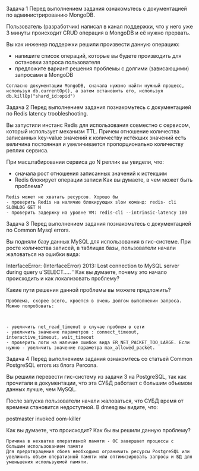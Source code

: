 Задача 1
Перед выполнением задания ознакомьтесь с документацией по администрированию MongoDB.

Пользователь (разработчик) написал в канал поддержки, что у него уже 3 минуты происходит CRUD операция в MongoDB и её нужно прервать.

Вы как инженер поддержки решили произвести данную операцию:

- напишите список операций, которые вы будете производить для остановки запроса пользователя
- предложите вариант решения проблемы с долгими (зависающими) запросами в MongoDB
```
Согласно документации MongoDB, сначала нужэно найти нужный процесс, используя db.currentOp(), а затем остановить его, используя db.killOp("shard_id:opid")
```
Задача 2
Перед выполнением задания познакомьтесь с документацией по Redis latency troobleshooting.

Вы запустили инстанс Redis для использования совместно с сервисом, который использует механизм TTL. Причем отношение количества записанных key-value значений к количеству истёкших значений есть величина постоянная и увеличивается пропорционально количеству реплик сервиса.

При масштабировании сервиса до N реплик вы увидели, что:

- сначала рост отношения записанных значений к истекшим
- Redis блокирует операции записи
Как вы думаете, в чем может быть проблема?
```
Redis может не хватать ресурсов. Хорошо бы
- проверить Redis на наличие блокирующих slow команд: redis- cli SLOWLOG GET N
- проверить задержку на уровне VM: redis-cli --intrinsic-latency 100
```

Задача 3
Перед выполнением задания познакомьтесь с документацией по Common Mysql errors.

Вы подняли базу данных MySQL для использования в гис-системе. При росте количества записей, в таблицах базы, пользователи начали жаловаться на ошибки вида:

InterfaceError: (InterfaceError) 2013: Lost connection to MySQL server during query u'SELECT..... '
Как вы думаете, почему это начало происходить и как локализовать проблему?

Какие пути решения данной проблемы вы можете предложить?
```
Проблема, скорее всего, кроется в очень долгом выполнении запроса.
Можно попробовать:



- увеличить net_read_timeout в случае проблем в сети
- увеличить значение параметров : connect_timeout, interactive_timeout, wait_timeout
- проверить логи на наличие ошибок вида ER_NET_PACKET_TOO_LARGE. Если нужно - увеличить значение параметра max_allowed_packet.
```

Задача 4
Перед выполнением задания ознакомтесь со статьей Common PostgreSQL errors из блога Percona.

Вы решили перевести гис-систему из задачи 3 на PostgreSQL, так как прочитали в документации, что эта СУБД работает с большим объемом данных лучше, чем MySQL.

После запуска пользователи начали жаловаться, что СУБД время от времени становится недоступной. В dmesg вы видите, что:

postmaster invoked oom-killer

Как вы думаете, что происходит?
Как бы вы решили данную проблему?
```
Причина в нехватке оперативной памяти - ОС завершает процессы с большим использованием памяти
Для предотвращения сбоев необходимо ограничить ресурсы PostgreSQL или увеличить объем оперативной памяти или оптимизировать запросы и БД для уменьшения используемой памяти.
```
